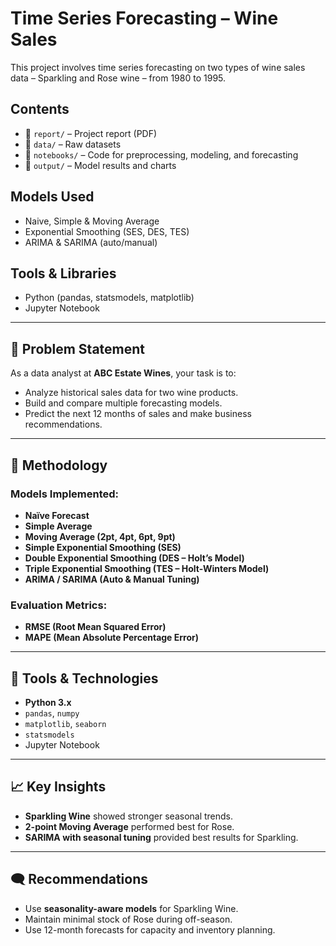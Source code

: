 # Time Series Forecasting – Wine Sales

This project involves time series forecasting on two types of wine sales data – Sparkling and Rose wine – from 1980 to 1995.

## Contents
- 📁 `report/` – Project report (PDF)
- 📁 `data/` – Raw datasets
- 📁 `notebooks/` – Code for preprocessing, modeling, and forecasting
- 📁 `output/` – Model results and charts

## Models Used
- Naive, Simple & Moving Average
- Exponential Smoothing (SES, DES, TES)
- ARIMA & SARIMA (auto/manual)

## Tools & Libraries
- Python (pandas, statsmodels, matplotlib)
- Jupyter Notebook


---

## 🧠 Problem Statement

As a data analyst at **ABC Estate Wines**, your task is to:
- Analyze historical sales data for two wine products.
- Build and compare multiple forecasting models.
- Predict the next 12 months of sales and make business recommendations.

---

## 🧪 Methodology

### Models Implemented:
- **Naïve Forecast**
- **Simple Average**
- **Moving Average (2pt, 4pt, 6pt, 9pt)**
- **Simple Exponential Smoothing (SES)**
- **Double Exponential Smoothing (DES – Holt’s Model)**
- **Triple Exponential Smoothing (TES – Holt-Winters Model)**
- **ARIMA / SARIMA (Auto & Manual Tuning)**

### Evaluation Metrics:
- **RMSE (Root Mean Squared Error)**
- **MAPE (Mean Absolute Percentage Error)**

---

## 🔧 Tools & Technologies
- **Python 3.x**
- `pandas`, `numpy`
- `matplotlib`, `seaborn`
- `statsmodels`
- Jupyter Notebook

---

## 📈 Key Insights
- **Sparkling Wine** showed stronger seasonal trends.
- **2-point Moving Average** performed best for Rose.
- **SARIMA with seasonal tuning** provided best results for Sparkling.

---

## 🗨 Recommendations
- Use **seasonality-aware models** for Sparkling Wine.
- Maintain minimal stock of Rose during off-season.
- Use 12-month forecasts for capacity and inventory planning.
